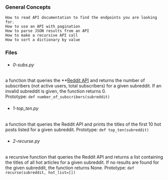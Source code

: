 ### General Concepts
    How to read API documentation to find the endpoints you are looking for.
    How to use an API with pagination
    How to parse JSON results from an API
    How to make a recursive API call
    How to sort a dictionary by value

### Files
- ###### 0-subs.py
a function that queries the **[Reddit API](https://www.reddit.com/dev/api/) and returns the number of subscribers (not active users, total subscribers) for a given subreddit. If an invalid subreddit is given, the function returns 0. <br>
Prototype: `def number_of_subscribers(subreddit)`

- ###### 1-top_ten.py
a function that queries the Reddit API and prints the titles of the first 10 hot posts listed for a given subreddit.
Prototype: `def top_ten(subreddit)`

- ###### 2-recurse.py
a recursive function that queries the Reddit API and returns a list containing the titles of all hot articles for a given subreddit. If no results are found for the given subreddit, the function returns None.
Prototype: `def recurse(subreddit, hot_list=[])`
